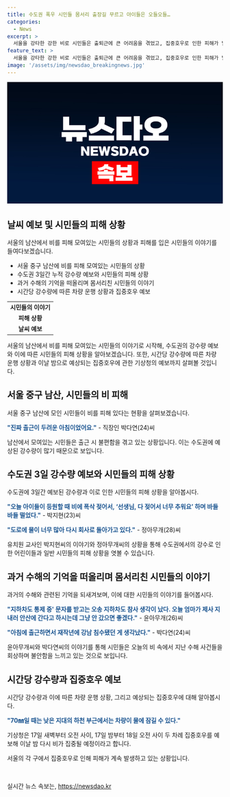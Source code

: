 ```yaml
---
title: 수도권 폭우 시민들 몸서리 출장길 무르고 아이들은 오들오들…
categories:
  - News
excerpt: >
  서울을 강타한 강한 비로 시민들은 출퇴근에 큰 어려움을 겪었고, 집중호우로 인한 피해가 발생했다. 지하차도 침수 우려와 강력한 비로 교통이 마비되는 상황에서, 과거 수해의 경험을 회상하며 불안해하는 사람들이 많아졌다. 기상청은 추가로 강한 비가 예상되어 시민들은 안전에 유의해야 한다고 경고했다.
feature_text: >
  서울을 강타한 강한 비로 시민들은 출퇴근에 큰 어려움을 겪었고, 집중호우로 인한 피해가 발생했다. 지하차도 침수 우려와 강력한 비로 교통이 마비되는 상황에서, 과거 수해의 경험을 회상하며 불안해하는 사람들이 많아졌다. 기상청은 추가로 강한 비가 예상되어 시민들은 안전에 유의해야 한다고 경고했다.
image: '/assets/img/newsdao_breakingnews.jpg'
---
```


<p><img src="/assets/img/newsdao_breakingnews.jpg" alt="firstkoreanews 속보" /></p>

<h2 data-ke-size="size26">날씨 예보 및 시민들의 피해 상황</h2>

<p data-ke-size="size16">서울의 남산에서 비를 피해 모여있는 시민들의 상황과 피해를 입은 시민들의 이야기를 들여다보겠습니다.</p>

<ul>
    <li>서울 중구 남산에 비를 피해 모여있는 시민들의 상황</li>
    <li>수도권 3일간 누적 강수량 예보와 시민들의 피해 상황</li>
    <li>과거 수해의 기억을 떠올리며 몸서리친 시민들의 이야기</li>
    <li>시간당 강수량에 따른 차량 운행 상황과 집중호우 예보</li>
</ul>

<table>
    <tr>
        <td style="text-align: center; height: 17px;"><b>시민들의 이야기</b></td>
    </tr>
    <tr>
        <td style="text-align: center; height: 17px;"><b>피해 상황</b></td>
    </tr>
    <tr>
        <td style="text-align: center; height: 17px;"><b>날씨 예보</b></td>
    </tr>
</table>

<p data-ke-size="size16">서울의 남산에서 비를 피해 모여있는 시민들의 이야기로 시작해, 수도권의 강수량 예보와 이에 따른 시민들의 피해 상황을 알아보겠습니다. 또한, 시간당 강수량에 따른 차량 운행 상황과 이날 밤으로 예상되는 집중호우에 관한 기상청의 예보까지 살펴볼 것입니다.</p>

<h2 data-ke-size="size26">서울 중구 남산, 시민들의 비 피해</h2>

<p data-ke-size="size16">서울 중구 남산에 모인 시민들이 비를 피해 있다는 현황을 살펴보겠습니다.</p>

<p data-ke-size="size16"><b><span style="color: #1a5490;">"진짜 출근이 두려운 아침이었어요."</span></b> - 직장인 박다연(24)씨</p>

<p data-ke-size="size16">남산에서 모여있는 시민들은 출근 시 불편함을 겪고 있는 상황입니다. 이는 수도권에 예상된 강수량이 많기 때문으로 보입니다.</p>

<h2 data-ke-size="size26">수도권 3일 강수량 예보와 시민들의 피해 상황</h2>

<p data-ke-size="size16">수도권에 3일간 예보된 강수량과 이로 인한 시민들의 피해 상황을 알아봅시다.</p>

<p data-ke-size="size16"><b><span style="color: #1a5490;">"오늘 아이들이 등원할 때 비에 폭삭 젖어서, ‘선생님, 다 젖어서 너무 추워요’ 하며 바들바들 떨었다."</span></b> - 박지현(23)씨</p>

<p data-ke-size="size16"><b><span style="color: #1a5490;">"도로에 물이 너무 많아 다시 회사로 돌아가고 있다."</span></b> - 정아무개(28)씨</p>

<p data-ke-size="size16">유치원 교사인 박지현씨의 이야기와 정아무개씨의 상황을 통해 수도권에서의 강수로 인한 어린이들과 일반 시민들의 피해 상황을 엿볼 수 있습니다.</p>

<h2 data-ke-size="size26">과거 수해의 기억을 떠올리며 몸서리친 시민들의 이야기</h2>

<p data-ke-size="size16">과거의 수해와 관련된 기억을 되새겨보며, 이에 대한 시민들의 이야기를 들어봅시다.</p>

<p data-ke-size="size16"><b><span style="color: #1a5490;">"지하차도 통제 중' 문자를 받고는 오송 지하차도 참사 생각이 났다. 오늘 엄마가 제사 지내러 안산에 간다고 하시는데 그냥 안 갔으면 좋겠다."</span></b> - 윤아무개(26)씨</p>

<p data-ke-size="size16"><b><span style="color: #1a5490;">"아침에 출근하면서 재작년에 강남 침수됐던 게 생각났다."</span></b> - 박다연(24)씨</p>

<p data-ke-size="size16">윤아무개씨와 박다연씨의 이야기를 통해 시민들은 오늘의 비 속에서 지난 수해 사건들을 회상하며 불안함을 느끼고 있는 것으로 보입니다.</p>

<h2 data-ke-size="size26">시간당 강수량과 집중호우 예보</h2>

<p data-ke-size="size16">시간당 강수량과 이에 따른 차량 운행 상황, 그리고 예상되는 집중호우에 대해 알아봅시다.</p>

<p data-ke-size="size16"><b><span style="color: #1a5490;">"70㎜일 때는 낮은 지대의 하천 부근에서는 차량이 물에 잠길 수 있다."</span></b></p>

<p data-ke-size="size16">기상청은 17일 새벽부터 오전 사이, 17일 밤부터 18일 오전 사이 두 차례 집중호우를 예보해 이날 밤 다시 비가 집중될 예정이라고 합니다.</p>

<p data-ke-size="size16">서울의 각 구에서 집중호우로 인해 피해가 계속 발생하고 있는 상황입니다.</p>

<p data-ke-size="size16">&nbsp;</p>
실시간 뉴스 속보는, <a href="https://newsdao.kr" rel="dofollow">https://newsdao.kr</a>


